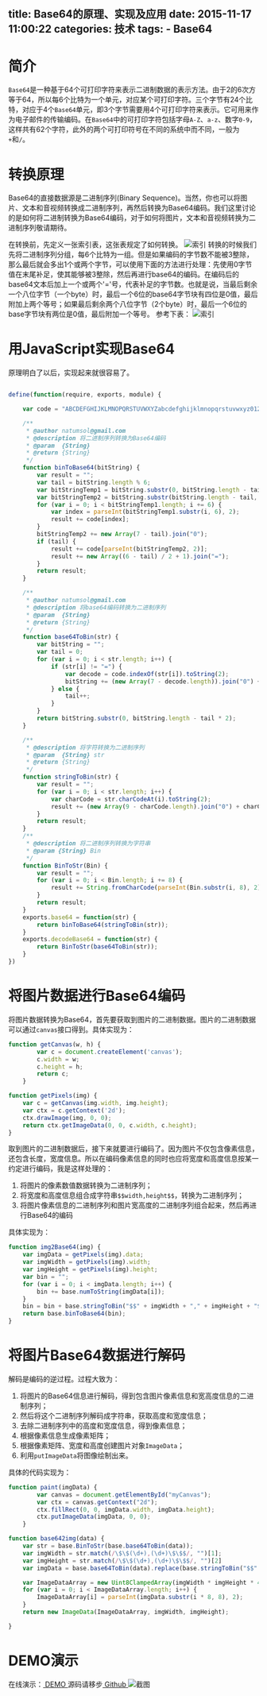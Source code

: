 title: Base64的原理、实现及应用
date: 2015-11-17 11:00:22
categories: 技术
tags:
	- Base64
---
# 简介
`Base64`是一种基于64个可打印字符来表示二进制数据的表示方法。由于2的6次方等于64，所以每6个比特为一个单元，对应某个可打印字符。三个字节有24个比特，对应于4个`Base64`单元，即3个字节需要用4个可打印字符来表示。它可用来作为电子邮件的传输编码。在`Base64`中的可打印字符包括字母`A-Z`、`a-z`、数字`0-9`，这样共有62个字符，此外的两个可打印符号在不同的系统中而不同，一般为`+`和`/`。

# 转换原理
Base64的直接数据源是二进制序列(Binary Sequence)。当然，你也可以将图片、文本和音视频转换成二进制序列，再然后转换为Base64编码。我们这里讨论的是如何将二进制转换为Base64编码，对于如何将图片，文本和音视频转换为二进制序列敬请期待。

在转换前，先定义一张索引表，这张表规定了如何转换。
![索引](/images/blog/20151118/index.png)
转换的时候我们先将二进制序列分组，每6个比特为一组。但是如果编码的字节数不能被3整除，那么最后就会多出1个或两个字节，可以使用下面的方法进行处理：先使用0字节值在末尾补足，使其能够被3整除，然后再进行base64的编码。在编码后的base64文本后加上一个或两个'='号，代表补足的字节数。也就是说，当最后剩余一个八位字节（一个byte）时，最后一个6位的base64字节块有四位是0值，最后附加上两个等号；如果最后剩余两个八位字节（2个byte）时，最后一个6位的base字节块有两位是0值，最后附加一个等号。 参考下表：
![索引](/images/blog/20151118/2.png)
<!-- more -->
# 用JavaScript实现Base64

原理明白了以后，实现起来就很容易了。
```javascript

define(function(require, exports, module) {

    var code = "ABCDEFGHIJKLMNOPQRSTUVWXYZabcdefghijklmnopqrstuvwxyz0123456789+/".split(""); //索引表

    /**
     * @author natumsol@gmail.com
     * @description 将二进制序列转换为Base64编码
     * @param  {String}
     * @return {String}
     */
    function binToBase64(bitString) {
        var result = "";
        var tail = bitString.length % 6;
        var bitStringTemp1 = bitString.substr(0, bitString.length - tail);
        var bitStringTemp2 = bitString.substr(bitString.length - tail, tail);
        for (var i = 0; i < bitStringTemp1.length; i += 6) {
            var index = parseInt(bitStringTemp1.substr(i, 6), 2);
            result += code[index];
        }
        bitStringTemp2 += new Array(7 - tail).join("0");
        if (tail) {
            result += code[parseInt(bitStringTemp2, 2)];
            result += new Array((6 - tail) / 2 + 1).join("=");
        }
        return result;
    }

    /**
     * @author natumsol@gmail.com
     * @description 将base64编码转换为二进制序列
     * @param  {String}
     * @return {String}
     */
    function base64ToBin(str) {
        var bitString = "";
        var tail = 0;
        for (var i = 0; i < str.length; i++) {
            if (str[i] != "=") {
                var decode = code.indexOf(str[i]).toString(2);
                bitString += (new Array(7 - decode.length)).join("0") + decode;
            } else {
                tail++;
            }
        }
        return bitString.substr(0, bitString.length - tail * 2);
    }

    /**
     * @description 将字符转换为二进制序列
     * @param  {String} str
     * @return {String}    
     */
    function stringToBin(str) {
        var result = "";
        for (var i = 0; i < str.length; i++) {
            var charCode = str.charCodeAt(i).toString(2);
            result += (new Array(9 - charCode.length).join("0") + charCode);
        }
        return result;
    }
    /**
     * @description 将二进制序列转换为字符串
     * @param {String} Bin
     */
    function BinToStr(Bin) {
        var result = "";
        for (var i = 0; i < Bin.length; i += 8) {
            result += String.fromCharCode(parseInt(Bin.substr(i, 8), 2));
        }
        return result;
    }
    exports.base64 = function(str) {
        return binToBase64(stringToBin(str));
    }
    exports.decodeBase64 = function(str) {
        return BinToStr(base64ToBin(str));
    }
})
```
# 将图片数据进行Base64编码
将图片数据转换为Base64，首先要获取到图片的二进制数据。图片的二进制数据可以通过`canvas`接口得到。具体实现为：
```javascript
function getCanvas(w, h) {
		var c = document.createElement('canvas');
		c.width = w;
		c.height = h;
		return c;
	}

function getPixels(img) {
	var c = getCanvas(img.width, img.height);
	var ctx = c.getContext('2d');
	ctx.drawImage(img, 0, 0);
	return ctx.getImageData(0, 0, c.width, c.height);
}
```
取到图片的二进制数据后，接下来就要进行编码了。因为图片不仅包含像素信息，还包含长度，宽度信息。所以在编码像素信息的同时也应将宽度和高度信息按某一约定进行编码，我是这样处理的：

1. 将图片的像素数值数据转换为二进制序列；
2. 将宽度和高度信息组合成字符串`$$width,height$$`，转换为二进制序列；
3. 将图片像素信息的二进制序列和图片宽高度的二进制序列组合起来，然后再进行Base64的编码

具体实现为：
```javascript
function img2Base64(img) {
	var imgData = getPixels(img).data;
	var imgWidth = getPixels(img).width;
	var imgHeight = getPixels(img).height;
	var bin = "";
	for (var i = 0; i < imgData.length; i++) {
		bin += base.numToString(imgData[i]);
	}
	bin = bin + base.stringToBin("$$" + imgWidth + "," + imgHeight + "$$");
	return base.binToBase64(bin);
}
```



# 将图片Base64数据进行解码
解码是编码的逆过程。过程大致为：

1. 将图片的Base64信息进行解码，得到包含图片像素信息和宽高度信息的二进制序列；
2. 然后将这个二进制序列解码成字符串，获取高度和宽度信息；
3. 去除二进制序列中的高度和宽度信息，得到像素信息；
4. 根据像素信息生成像素矩阵；
5. 根据像素矩阵、宽度和高度创建图片对象`ImageData`；
6. 利用`putImageData`将图像绘制出来。

具体的代码实现为：
```javascript
function paint(imgData) {
		var canvas = document.getElementById("myCanvas");
		var ctx = canvas.getContext("2d");
		ctx.fillRect(0, 0, imgData.width, imgData.height);
		ctx.putImageData(imgData, 0, 0);
	}

function base642img(data) {
	var str = base.BinToStr(base.base64ToBin(data));
	var imgWidth = str.match(/\$\$(\d+),(\d+)\$\$$/, "")[1];
	var imgHeight = str.match(/\$\$(\d+),(\d+)\$\$$/, "")[2]
	var imgData = base.base64ToBin(data).replace(base.stringToBin("$$" + imgWidth + "," + imgHeight + "$$"), "");

	var ImageDataArray = new Uint8ClampedArray(imgWidth * imgHeight * 4);
	for (var i = 0; i < ImageDataArray.length; i++) {
		ImageDataArray[i] = parseInt(imgData.substr(i * 8, 8), 2);
	}
	return new ImageData(ImageDataArray, imgWidth, imgHeight);

}

```

# DEMO演示
在线演示：[ DEMO ](/project/base64)
源码请移步[ Github ](https://github.com/Natumsol/base64)
![截图](/images/blog/20151118/1.png)
